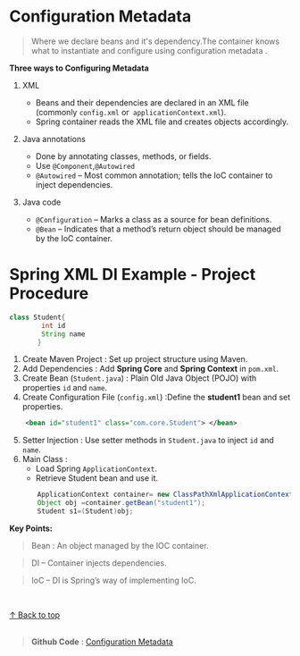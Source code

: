   
  <h1 id="top">Configuration Metadata</h1>
                  

>Where we declare beans and it's dependency.The container knows what to instantiate and configure using configuration metadata .


**Three ways to Configuring Metadata**

1. XML
    - Beans and their dependencies are declared in an XML file (commonly `config.xml` or` applicationContext.xml`).
    - Spring container reads the XML file and creates objects accordingly.

2. Java annotations
    - Done by annotating classes, methods, or fields.
    - Use `@Component`,`@Autowired`
    - `@Autowired` – Most common annotation; tells the IoC container to inject dependencies.

3. Java code
    - `@Configuration` – Marks a class as a source for bean definitions.
    - `@Bean` – Indicates that a method’s return object should be managed by the IoC container.
   

<h1>Spring XML DI Example - Project Procedure</h1>

```java
class Student{
        int id
        String name
       }
```


1. Create Maven Project : Set up project structure using Maven.
2. Add Dependencies : Add **Spring Core** and **Spring Context** in `pom.xml`.
3. Create Bean (`Student.java`) : Plain Old Java Object (POJO) with properties `id` and `name`.
4. Create Configuration File (`config.xml`) :Define the **student1** bean and set properties.
```xml
    <bean id="student1" class="com.core.Student"> </bean>
```

5. Setter Injection : Use setter methods in `Student.java` to inject `id` and `name`.
6. Main Class :
    - Load Spring `ApplicationContext`.
    - Retrieve Student bean and use it.

```java
       ApplicationContext container= new ClassPathXmlApplicationContext("Config.xml");
       Object obj =container.getBean("student1");
       Student s1=(Student)obj;
```




**Key Points:**

 >Bean : An object managed by the IOC container.

 >DI – Container injects dependencies.
 
 >IoC – DI is Spring’s way of implementing IoC. 

 <br>

 [↑ Back to top](#top)<br><br>
 >**Github Code** : [Configuration Metadata](https://github.com/alamgir-ahosain/Learn-Spring-Framework/tree/main/j_configuration_metadata)